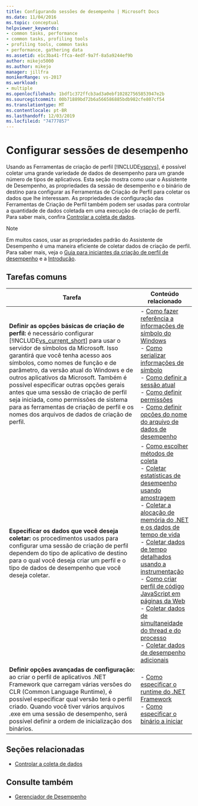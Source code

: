 ```yaml
---
title: Configurando sessões de desempenho | Microsoft Docs
ms.date: 11/04/2016
ms.topic: conceptual
helpviewer_keywords:
- common tasks, performance
- common tasks, profiling tools
- profiling tools, common tasks
- performance, gathering data
ms.assetid: e1c3ba41-ffca-4edf-9a7f-8a5a9244ef9b
author: mikejo5000
ms.author: mikejo
manager: jillfra
monikerRange: vs-2017
ms.workload:
- multiple
ms.openlocfilehash: 1bdf1c372ffcb3ad3a0ebf102827565853947e2b
ms.sourcegitcommit: 00b71889bd72b6a566586885bdb982cfe807cf54
ms.translationtype: MT
ms.contentlocale: pt-BR
ms.lasthandoff: 12/03/2019
ms.locfileid: "74777857"
---
```

# <a name="configure-performance-sessions"></a>Configurar sessões de desempenho
Usando as Ferramentas de criação de perfil [!INCLUDE[vsprvs](../code-quality/includes/vsprvs_md.md)], é possível coletar uma grande variedade de dados de desempenho para um grande número de tipos de aplicativos. Esta seção mostra como usar o Assistente de Desempenho, as propriedades da sessão de desempenho e o binário de destino para configurar as Ferramentas de Criação de Perfil para coletar os dados que lhe interessam. As propriedades de configuração das Ferramentas de Criação de Perfil também podem ser usadas para controlar a quantidade de dados coletada em uma execução de criação de perfil. Para saber mais, confira [Controlar a coleta de dados](../profiling/controlling-data-collection.md).

> [!NOTE]
> Em muitos casos, usar as propriedades padrão do Assistente de Desempenho é uma maneira eficiente de coletar dados de criação de perfil. Para saber mais, veja o [Guia para iniciantes da criação de perfil de desempenho](../profiling/beginners-guide-to-performance-profiling.md) e a [Introdução](../profiling/getting-started-with-performance-tools.md).

## <a name="common-tasks"></a>Tarefas comuns

| Tarefa | Conteúdo relacionado |
| - | - |
| **Definir as opções básicas de criação de perfil:** é necessário configurar [!INCLUDE[vs_current_short](../code-quality/includes/vs_current_short_md.md)] para usar o servidor de símbolos da Microsoft. Isso garantirá que você tenha acesso aos símbolos, como nomes de função e de parâmetro, da versão atual do Windows e de outros aplicativos da Microsoft. Também é possível especificar outras opções gerais antes que uma sessão de criação de perfil seja iniciada, como permissões de sistema para as ferramentas de criação de perfil e os nomes dos arquivos de dados de criação de perfil. | -   [Como fazer referência a informações de símbolo do Windows](../profiling/how-to-reference-windows-symbol-information.md)<br />-   [Como serializar informações de símbolo](../profiling/how-to-serialize-symbol-information.md)<br />-   [Como definir a sessão atual](../profiling/how-to-set-the-current-session.md)<br />-   [Como definir permissões](../profiling/how-to-set-permissions.md)<br />-   [Como definir opções do nome do arquivo de dados de desempenho](../profiling/how-to-set-performance-data-file-name-options.md) |
| **Especificar os dados que você deseja coletar:** os procedimentos usados para configurar uma sessão de criação de perfil dependem do tipo de aplicativo de destino para o qual você deseja criar um perfil e o tipo de dados de desempenho que você deseja coletar. | -   [Como escolher métodos de coleta](../profiling/how-to-choose-collection-methods.md)<br />-   [Coletar estatísticas de desempenho usando amostragem](../profiling/collecting-performance-statistics-by-using-sampling.md)<br />-   [Coletar a alocação de memória do .NET e os dados de tempo de vida](../profiling/collecting-dotnet-memory-allocation-and-lifetime-data.md)<br />-   [Coletar dados de tempo detalhados usando a instrumentação](../profiling/collecting-detailed-timing-data-by-using-instrumentation.md)<br />-   [Como criar perfil de código JavaScript em páginas da Web](../profiling/how-to-profile-javascript-code-in-web-pages.md)<br />-   [Coletar dados de simultaneidade do thread e do processo](../profiling/collecting-thread-and-process-concurrency-data.md)<br />-   [Coletar dados de desempenho adicionais](../profiling/collecting-additional-performance-data.md) |
| **Definir opções avançadas de configuração:** ao criar o perfil de aplicativos .NET Framework que carregam várias versões do CLR (Common Language Runtime), é possível especificar qual versão terá o perfil criado. Quando você tiver vários arquivos .exe em uma sessão de desempenho, será possível definir a ordem de inicialização dos binários. | -   [Como especificar o runtime do .NET Framework](../profiling/how-to-specify-the-dotnet-framework-runtime.md)<br />-   [Como especificar o binário a iniciar](../profiling/how-to-specify-the-binary-to-start.md) |

## <a name="related-sections"></a>Seções relacionadas
- [Controlar a coleta de dados](../profiling/controlling-data-collection.md)

## <a name="see-also"></a>Consulte também
- [Gerenciador de Desempenho](../profiling/performance-explorer.md)
